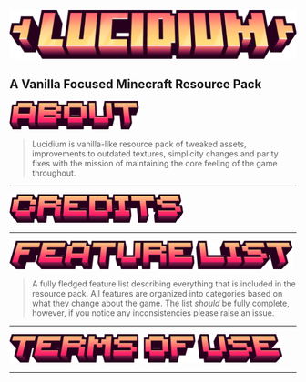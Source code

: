 ![Lucidium - Title](/gallery/text/lucidium-title.png)
## A Vanilla Focused Minecraft Resource Pack

<img src="/gallery/text/about.png" alt="credits" height="50">

> Lucidium is vanilla-like resource pack of tweaked assets, improvements to outdated textures, simplicity changes and parity fixes with the mission of maintaining the core feeling of the game throughout.
<hr>

<img src="/gallery/text/credits.png" alt="credits" height="50">
<hr>

<a href="FEATURE-LIST.md"><img src="/gallery/text/feature-list.png" alt="credits" height="50"></a>

> A fully fledged feature list describing everything that is included in the resource pack. All features are organized into categories based on what they change about the game. The list *should* be fully complete, however, if you notice any inconsistencies please raise an issue.
<hr>

<img src="/gallery/text/terms-of-use.png" alt="credits" height="50">
<hr>
